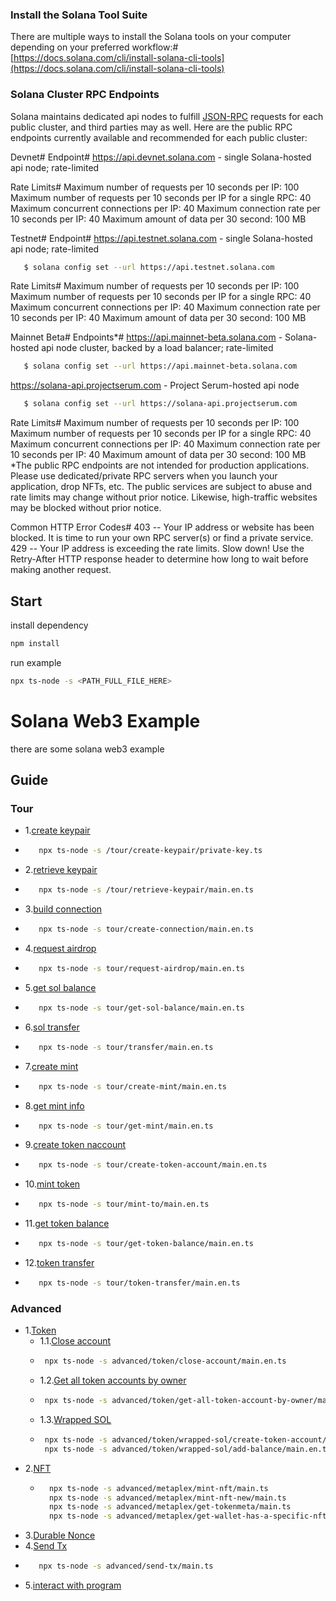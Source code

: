 ### Install the Solana Tool Suite
There are multiple ways to install the Solana tools on your computer depending on your preferred workflow:#
[https://docs.solana.com/cli/install-solana-cli-tools](https://docs.solana.com/cli/install-solana-cli-tools)

### Solana Cluster RPC Endpoints
Solana maintains dedicated api nodes to fulfill [JSON-RPC](https://docs.solana.com/developing/clients/jsonrpc-api) requests for each public cluster, and third parties may as well. Here are the public RPC endpoints currently available and recommended for each public cluster:

Devnet#
Endpoint#
https://api.devnet.solana.com - single Solana-hosted api node; rate-limited

Rate Limits#
Maximum number of requests per 10 seconds per IP: 100
Maximum number of requests per 10 seconds per IP for a single RPC: 40
Maximum concurrent connections per IP: 40
Maximum connection rate per 10 seconds per IP: 40
Maximum amount of data per 30 second: 100 MB

Testnet#
Endpoint#
https://api.testnet.solana.com - single Solana-hosted api node; rate-limited
   ```bash
      $ solana config set --url https://api.testnet.solana.com
   ```
Rate Limits#
Maximum number of requests per 10 seconds per IP: 100
Maximum number of requests per 10 seconds per IP for a single RPC: 40
Maximum concurrent connections per IP: 40
Maximum connection rate per 10 seconds per IP: 40
Maximum amount of data per 30 second: 100 MB

Mainnet Beta#
Endpoints*#
https://api.mainnet-beta.solana.com - Solana-hosted api node cluster, backed by a load balancer; rate-limited
   ```bash
      $ solana config set --url https://api.mainnet-beta.solana.com
   ```
https://solana-api.projectserum.com - Project Serum-hosted api node
   ```bash
      $ solana config set --url https://solana-api.projectserum.com
   ```

Rate Limits#
Maximum number of requests per 10 seconds per IP: 100
Maximum number of requests per 10 seconds per IP for a single RPC: 40
Maximum concurrent connections per IP: 40
Maximum connection rate per 10 seconds per IP: 40
Maximum amount of data per 30 second: 100 MB
*The public RPC endpoints are not intended for production applications. Please use dedicated/private RPC servers when you launch your application, drop NFTs, etc. The public services are subject to abuse and rate limits may change without prior notice. Likewise, high-traffic websites may be blocked without prior notice.

Common HTTP Error Codes#
403 -- Your IP address or website has been blocked. It is time to run your own RPC server(s) or find a private service.
429 -- Your IP address is exceeding the rate limits. Slow down! Use the Retry-After HTTP response header to determine how long to wait before making another request.

## Start

install dependency

```bash
npm install
```

run example

```bash
npx ts-node -s <PATH_FULL_FILE_HERE>
```

# Solana Web3 Example

there are some solana web3 example

## Guide

### Tour

*  1.[create keypair](https://github.com/camponggogo/solana-web3-demo/tree/main/tour/create-keypair)
 * ```bash
      npx ts-node -s /tour/create-keypair/private-key.ts
   ```
*  2.[retrieve keypair](https://github.com/camponggogo/solana-web3-demo/tree/main/tour/retrieve-keypair)
 * ```bash
      npx ts-node -s /tour/retrieve-keypair/main.en.ts
   ```
*  3.[build connection](https://github.com/camponggogo/solana-web3-demo/tree/main/tour/create-connection)
 * ```bash
      npx ts-node -s tour/create-connection/main.en.ts
   ```
*  4.[request airdrop](https://github.com/camponggogo/solana-web3-demo/tree/main/tour/request-airdrop)
 * ```bash
      npx ts-node -s tour/request-airdrop/main.en.ts
   ```
*  5.[get sol balance](https://github.com/camponggogo/solana-web3-demo/tree/main/tour/get-sol-balance)
 * ```bash
      npx ts-node -s tour/get-sol-balance/main.en.ts
   ```
*  6.[sol transfer](https://github.com/camponggogo/solana-web3-demo/tree/main/tour/transfer)
 * ```bash
      npx ts-node -s tour/transfer/main.en.ts
   ```
*  7.[create mint](https://github.com/camponggogo/solana-web3-demo/tree/main/tour/create-mint)
 * ```bash
      npx ts-node -s tour/create-mint/main.en.ts
   ```
*  8.[get mint info](https://github.com/camponggogo/solana-web3-demo/tree/main/tour/get-mint)
 * ```bash
      npx ts-node -s tour/get-mint/main.en.ts
   ```
*  9.[create token naccount](https://github.com/camponggogo/solana-web3-demo/tree/main/tour/create-token-account)
 * ```bash
      npx ts-node -s tour/create-token-account/main.en.ts
   ```
* 10.[mint token](https://github.com/camponggogo/solana-web3-demo/tree/main/tour/mint-to)
 * ```bash
      npx ts-node -s tour/mint-to/main.en.ts
   ```
* 11.[get token balance](https://github.com/camponggogo/solana-web3-demo/tree/main/tour/get-token-balance)
 * ```bash
      npx ts-node -s tour/get-token-balance/main.en.ts
   ```
* 12.[token transfer](https://github.com/camponggogo/solana-web3-demo/tree/main/tour/token-transfer)
 * ```bash
      npx ts-node -s tour/token-transfer/main.en.ts
   ```

### Advanced

* 1.[Token](https://github.com/camponggogo/solana-web3-demo/tree/main/advanced/token/README.en.md)
  * 1.1.[Close account](https://github.com/camponggogo/solana-web3-demo/tree/main/advanced/token/close-account)
   * ```bash
      npx ts-node -s advanced/token/close-account/main.en.ts
     ```
  * 1.2.[Get all token accounts by owner](https://github.com/camponggogo/solana-web3-demo/tree/main/advanced/token/get-all-token-account-by-owner)
   * ```bash
      npx ts-node -s advanced/token/get-all-token-account-by-owner/main.en.ts
     ```
  * 1.3.[Wrapped SOL](https://github.com/camponggogo/solana-web3-demo/tree/main/advanced/token/wrapped-sol)
   * ```bash
      npx ts-node -s advanced/token/wrapped-sol/create-token-account/main.en.ts
      npx ts-node -s advanced/token/wrapped-sol/add-balance/main.en.ts
     ```
* 2.[NFT](https://github.com/camponggogo/solana-web3-demo/tree/main/advanced/metaplex)
  * ```bash
      npx ts-node -s advanced/metaplex/mint-nft/main.ts
      npx ts-node -s advanced/metaplex/mint-nft-new/main.ts
      npx ts-node -s advanced/metaplex/get-tokenmeta/main.ts
      npx ts-node -s advanced/metaplex/get-wallet-has-a-specific-nft/main.ts
    ```
* 3.[Durable Nonce](https://github.com/camponggogo/solana-web3-demo/tree/main/advanced/durable-nonce/README.en.md)
* 4.[Send Tx](https://github.com/camponggogo/solana-web3-demo/tree/main/advanced/send-tx)
 * ```bash
      npx ts-node -s advanced/send-tx/main.ts
   ```
* 5.[interact with program](https://github.com/camponggogo/solana-web3-demo/tree/main/advanced/interact-with-program)

